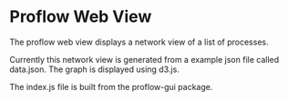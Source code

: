# Proflow Web View

The proflow web view displays a network view of a list of processes.

Currently this network view is generated from a example json file called data.json. The graph is displayed using d3.js.

The index.js file is built from the proflow-gui package.
